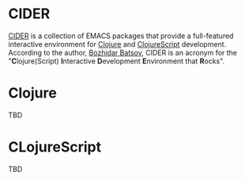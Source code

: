 # CIDER

[CIDER](https://github.com/clojure-emacs/cider) is a collection of EMACS packages that provide a full-featured interactive environment for [Clojure](https://clojure.org/) and [ClojureScript](https://github.com/clojure/clojurescript) development. According to the author, [Bozhidar Batsov](https://twitter.com/bbatsov?), CIDER is an acronym for the "**C**lojure(Script) **I**nteractive **D**evelopment **E**nvironment that **R**ocks".

# Clojure

TBD

# CLojureScript

TBD





